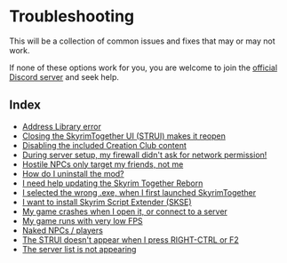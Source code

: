 # Troubleshooting

This will be a collection of common issues and fixes that may or may not work.

If none of these options work for you, you are welcome to join the [official Discord server](https://discord.com/invite/skyrimtogether) and seek help.

## Index

* [Address Library error](address-library-error.md)
* [Closing the SkyrimTogether UI (STRUI) makes it reopen](closing-the-skyrimtogether-ui-strui-makes-it-reopen.md)
* [Disabling the included Creation Club content](disabling-the-anniversary-editions-creation-club-content/)
* [During server setup, my firewall didn't ask for network permission!](during-server-setup-my-firewall-didnt-ask-for-network-permission.md)
* [Hostile NPCs only target my friends, not me](hostile-npcs-only-target-my-friends-not-me.md)
* [How do I uninstall the mod?](how-do-i-uninstall-the-mod/)
* [I need help updating the Skyrim Together Reborn](i-need-help-updating-the-skyrim-together-reborn-mod.md)
* [I selected the wrong .exe, when I first launched SkyrimTogether](help-i-selected-the-wrong-.exe-when-first-launching-skyrimtogether.md)
* [I want to install Skyrim Script Extender (SKSE)](i-want-to-install-skyrim-script-extender-skse/)
* [My game crashes when I open it, or connect to a server](my-game-crashes-when-i-open-it-or-connect-to-a-server.md)
* [My game runs with very low FPS](my-game-runs-with-very-low-fps/)
* [Naked NPCs / players](naked-npcs-players.md)
* [The STRUI doesn't appear when I press RIGHT-CTRL or F2](the-strui-doesnt-appear-when-i-press-right-ctrl-or-f2.md)
* [The server list is not appearing](the-server-list-is-not-appearing.md)
